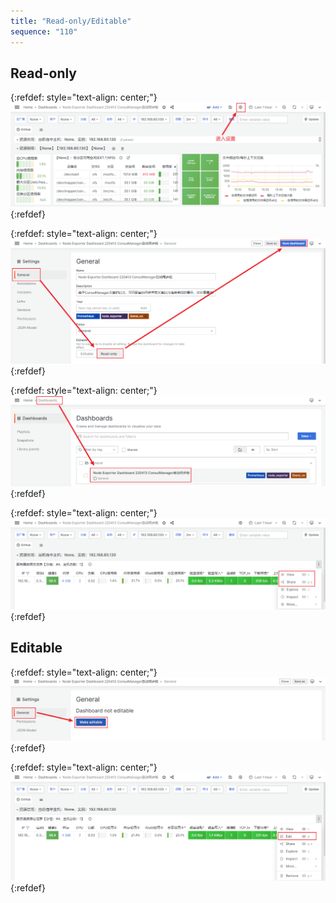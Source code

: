 ```yaml
---
title: "Read-only/Editable"
sequence: "110"
---
```


## Read-only

{:refdef: style="text-align: center;"}
![](/assets/images/grafana/grafana-dashboard-settings.png)
{:refdef}

{:refdef: style="text-align: center;"}
![](/assets/images/grafana/grafana-dashboard-general-readonly-save.png)
{:refdef}

{:refdef: style="text-align: center;"}
![](/assets/images/grafana/grafana-dashboard-reload-view.png)
{:refdef}


{:refdef: style="text-align: center;"}
![](/assets/images/grafana/grafana-dashboard-view-readonly.png)
{:refdef}

## Editable

{:refdef: style="text-align: center;"}
![](/assets/images/grafana/grafana-dashboard-mark-editable.png)
{:refdef}

{:refdef: style="text-align: center;"}
![](/assets/images/grafana/grafana-dashboard-editable.png)
{:refdef}

